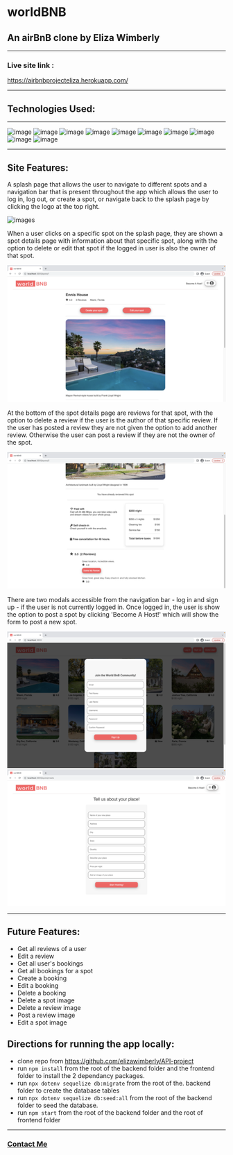 # worldBNB

## An airBnB clone by Eliza Wimberly

---

### Live site link :

https://airbnbprojecteliza.herokuapp.com/

---

## Technologies Used:

---

![image](https://img.shields.io/badge/JavaScript-F7DF1E?style=for-the-badge&logo=javascript&logoColor=black)
![image](https://img.shields.io/badge/Node.js-43853D?style=for-the-badge&logo=node.js&logoColor=white)
![image](https://img.shields.io/badge/Express.js-404D59?style=for-the-badge)
![image](https://img.shields.io/badge/SQLite-07405E?style=for-the-badge&logo=sqlite&logoColor=white)
![image](https://img.shields.io/badge/sequelize-323330?style=for-the-badge&logo=sequelize&logoColor=blue)
![image](https://img.shields.io/badge/Heroku-430098?style=for-the-badge&logo=heroku&logoColor=white)
![image](https://img.shields.io/badge/React-20232A?style=for-the-badge&logo=react&logoColor=61DAFB)
![image](https://img.shields.io/badge/Redux-593D88?style=for-the-badge&logo=redux&logoColor=white)
![image](https://img.shields.io/badge/HTML5-E34F26?style=for-the-badge&logo=html5&logoColor=white)
![image](https://img.shields.io/badge/CSS-239120?&style=for-the-badge&logo=css3&logoColor=white)

---

## Site Features:

A splash page that allows the user to navigate to different spots and a navigation bar that is present throughout the app which allows the user to log in, log out, or create a spot, or navigate back to the splash page by clicking the logo at the top right.

![images](./images/splashpage.png)

When a user clicks on a specific spot on the splash page, they are shown a spot details page with information about that specific spot, along with the option to delete or edit that spot if the logged in user is also the owner of that spot.

![images](/images/spotdetails.png)

At the bottom of the spot details page are reviews for that spot, with the option to delete a review if the user is the author of that specific review. If the user has posted a review they are not given the option to add another review. Otherwise the user can post a review if they are not the owner of the spot.

![images](/images/reviews.png)

There are two modals accessible from the navigation bar - log in and sign up - if the user is not currently logged in. Once logged in, the user is show the option to post a spot by clicking 'Become A Host!' which will show the form to post a new spot.

![images](/images/modal.png)
![images](/images/form.png)

---

## Future Features:

- Get all reviews of a user
- Edit a review
- Get all user's bookings
- Get all bookings for a spot
- Create a booking
- Edit a booking
- Delete a booking
- Delete a spot image
- Delete a review image
- Post a review image
- Edit a spot image

## Directions for running the app locally:

- clone repo from https://github.com/elizawimberly/API-project
- run <code>npm install</code> from the root of the backend folder and the frontend folder to install the 2 dependancy packages.
- run <code>npx dotenv sequelize db:migrate</code> from the root of the. backend folder to create the database tables
- run <code>npx dotenv sequelize db:seed:all</code> from the root of the backend folder to seed the database.
- run <code>npm start</code> from the root of the backend folder and the root of frontend folder

---

### [Contact Me](elizawimberly@gmail.com)

